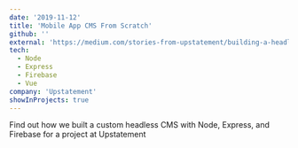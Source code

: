```yaml
---
date: '2019-11-12'
title: 'Mobile App CMS From Scratch'
github: ''
external: 'https://medium.com/stories-from-upstatement/building-a-headless-mobile-app-cms-from-scratch-bab2d17744d9'
tech:
  - Node
  - Express
  - Firebase
  - Vue
company: 'Upstatement'
showInProjects: true
---
```


Find out how we built a custom headless CMS with Node, Express, and Firebase for a project at Upstatement
